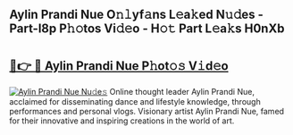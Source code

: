 ## Aylin Prandi Nue O𝚗𝚕yf𝚊ns L𝚎a𝚔ed N𝚞𝚍es - Part-l8p P𝚑𝚘tos Vi𝚍𝚎o - H𝚘𝚝 Part L𝚎a𝚔s H0nXb

# <h2><a href="http://kf3c74s.oniu.top/?m=Aylin+Prandi+Nue">🔗👉 🔴 Aylin Prandi Nue P𝚑ot𝚘𝚜 V𝚒d𝚎o</a></h2>

[![Aylin Prandi Nue Nu𝚍e𝚜](https://i.imgur.com/0qMVB7G.gif)](http://kf3c74s.oniu.top/?m=Aylin+Prandi+Nue)
Online thought leader Aylin Prandi Nue, acclaimed for disseminating dance and lifestyle knowledge, through performances and personal vlogs. Visionary artist Aylin Prandi Nue, famed for their innovative and inspiring creations in the world of art.  
